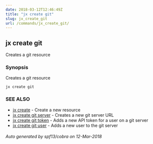 ```yaml
---
date: 2018-03-12T12:46:49Z
title: "jx create git"
slug: jx_create_git
url: /commands/jx_create_git/
---
```

## jx create git

Creates a git resource

### Synopsis


Creates a git resource

```
jx create git
```

### SEE ALSO
* [jx create](/commands/jx_create/)	 - Create a new resource
* [jx create git server](/commands/jx_create_git_server/)	 - Creates a new git server URL
* [jx create git token](/commands/jx_create_git_token/)	 - Adds a new API token for a user on a git server
* [jx create git user](/commands/jx_create_git_user/)	 - Adds a new user to the git server

###### Auto generated by spf13/cobra on 12-Mar-2018
